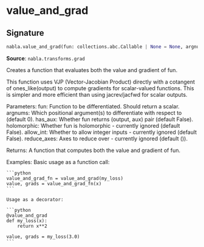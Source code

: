 # value_and_grad

## Signature

```python
nabla.value_and_grad(fun: collections.abc.Callable | None = None, argnums: int | collections.abc.Sequence[int] = 0, has_aux: bool = False, holomorphic: bool = False, allow_int: bool = False, reduce_axes: collections.abc.Sequence = ()) -> collections.abc.Callable[..., typing.Any]
```

**Source**: `nabla.transforms.grad`

Creates a function that evaluates both the value and gradient of fun.

This function uses VJP (Vector-Jacobian Product) directly with a cotangent
of ones_like(output) to compute gradients for scalar-valued functions.
This is simpler and more efficient than using jacrev/jacfwd for scalar outputs.

Parameters:
    fun: Function to be differentiated. Should return a scalar.
    argnums: Which positional argument(s) to differentiate with respect to (default 0).
    has_aux: Whether fun returns (output, aux) pair (default False).
    holomorphic: Whether fun is holomorphic - currently ignored (default False).
    allow_int: Whether to allow integer inputs - currently ignored (default False).
    reduce_axes: Axes to reduce over - currently ignored (default ()).

Returns:
    A function that computes both the value and gradient of fun.

Examples:
    Basic usage as a function call:

    ```python
    value_and_grad_fn = value_and_grad(my_loss)
    value, grads = value_and_grad_fn(x)
    ```

    Usage as a decorator:

    ```python
    @value_and_grad
    def my_loss(x):
        return x**2

    value, grads = my_loss(3.0)
    ```

